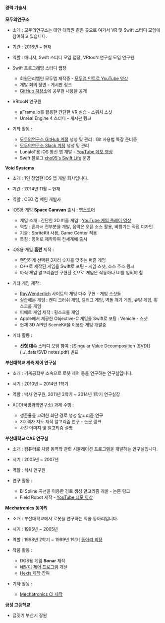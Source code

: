 #### 경력 기술서

**모두의연구소**

* 소개 : 모두의연구소는 대안 대학원 같은 곳으로 여기서 VR 및 Swift 스터디 모임에 참여하고 있습니다.
* 기간 : 2016년 ~ 현재
* 역할 : 매니저, Swift 스터디 모임 랩장, VRtooN 연구실 모임 연구원

* Swift 프로그래밍 스터디 랩장
	* 회원관리앱인 모두앱 제작중 - [모두앱 인트로 YouTube 영상](https://www.youtube.com/watch?v=VVDAZ4qvbFc)
	* 개발 회의 장면 - 게시판 링크
	* [GitHub 저장소](https://github.com/modulabs/Swift)에 공부한 내용을 공개
	
* VRtooN 연구원
	* aFrame.io를 활용한 간단한 VR 실습 - 스위치 스샷
	* Unreal Engine 4 스터디 - 게시판 링크

* 기타 활동 : 
	* [모두의연구소 GitHub 계정](https://github.com/modulabs) 생성 및 관리 : Git 사용법 특강 준비중
	* [모두의연구소 Slack 계정](https://modulabs.slack.com/) 생성 및 관리
	* LunaIoT용 iOS 통신 앱 개발 - [YouTube 데모 영상](https://www.facebook.com/xho1995/videos/984864604886273/)
	* Swift 블로그 [xho95's Swift Life](http://xho95.github.io) 운영

**Void Systems**

* 소개 : 1인 창업한 iOS 앱 개발 회사입니다.
* 기간 : 2014년 11월 ~ 현재
* 역할 : CEO 겸 메인 개발자 

* iOS용 게임 **Space Caravan** 출시 : [앱스토어](https://itunes.apple.com/kr/app/space-caravan/id1011757460?mt=8)
	* 게임 소개 : 간단한 2D 퍼즐 게임 : [YouTube 게임 플레이 영상](https://www.youtube.com/watch?v=NaOqtVGYlPg) 
	* 역할 : 혼자서 전부분을 개발, 음악은 오픈 소스 활용, 비행기는 직접 디자인
	* 기술 : SpriteKit 사용, Game Center 적용
	* 특징 : 영어로 제작하여 전세계에 출시

* iOS용 게임 **홈런** 제작 : 
	* 랜덤하게 선택된 3자리 숫자를 맞추는 퍼즐 게임
	* C++로 제작된 게임을 Swift로 포팅 - 게임 스샷, 소스 주소 링크
	* 아직 게임 알고리즘만 구현된 것으로 게임은 작동하나 UI를 입혀야 함
	
* 기타 게임 제작 : 
	* [RayWenderlich](https://www.raywenderlich.com) 사이트의 게임 다수 구현 - 게임 스샷들 
	* 실습해본 게임 : 캔디 크러쉬 게임, 갤러그 게임, 벽돌 깨기 게임, 슈팅 게임, 횡스크롤 게임
	* 피에르 게임 제작 : 횡스크롤 게임
	* Apple에서 제공한 Objective-C 게임을 Swift로 포팅 : Vehicle - 스샷
	* 현재 3D API인 SceneKit을 이용한 게임 개발중

* 기타 활동 : 
	* **[선형 대수](https://www.facebook.com/groups/1045080912185263/)** 스터디 모임 참여 : [Singular Value Decomposition (SVD)](../_data/SVD notes.pdf) 발표

**부산대학교 계측 제어 연구실**

* 소개 : 기계공학부 소속으로 로봇 제어 등을 연구하는 연구실입니다.
* 시기 : 2010년 ~ 2014년 1학기
* 역할 : 박사 연구원, 2011년 2학기 ~ 2014년 1학기 연구실장 

* ADD(국방과학연구소) 과제 수행 : 
	* 생존율을 고려한 최단 경로 생성 알고리즘 연구
	* 3D 격자 지도 제작 알고리즘 연구 - 논문 링크
	* 사진 이미지 및 알고리즘 설명

**부산대학교 CAE 연구실**

* 소개 : 컴퓨터로 차량 동역학 관련 시뮬레이션 프로그램을 개발하는 연구실입니다.
* 시기 : 2005년 ~ 2007년
* 역할 : 석사 연구원

* 연구 활동 : 
	* B-Spline 곡선을 이용한 경로 생성 알고리즘 개발 - 논문 링크
	* Field Robot 제작 - [YouTube 데모 영상](https://www.youtube.com/watch?v=nrXtmwM93FE)

**Mechatronics 동아리**

* 소개 : 부산대학교에서 로봇을 연구하는 학술 동아리입니다.
* 시기 : 1995년 ~ 2005년
* 역할 : 1998년 2학기 ~ 1999년 1학기 [동아리 회장](http://mecha.namoweb.net/xe/History)

* 작품 활동 : 
	* DOS용 게임 **Sonar** 제작
	* [네발이 제어 프로그램](http://mecha.namoweb.net/xe/Robot/428) 개선 
	* [Hexis 제작](http://mecha.namoweb.net/xe/Robot/426) 참여

* 기타 활동 : 
	* [Mechatronics CI 제작](http://mecha.namoweb.net/xe/CI)

**금성 고등학교**

* 글짓기 부산시 장원







